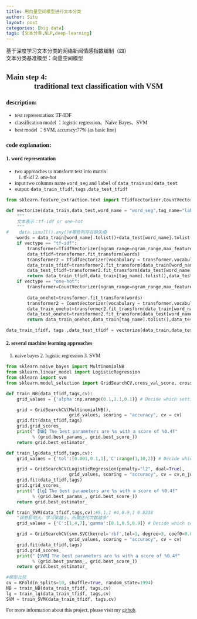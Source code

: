 ```yaml
---
title: 用向量空间模型进行文本分类
author: Situ
layout: post
categories: [big data]
tags: [文本分类,NLP,deep-learning]
---
```


<font face="仿宋" >基于深度学习文本分类的网络新闻情感指数编制（四）<br>文本分类基准模型：向量空间模型</font>
<style>
    body {font-family: "华文中宋"}
</style>

## Main step 4:<center>traditional text classification with VSM</center>
### description:
- text representation: TF-IDF
- classification model ：logistic regression、Naïve Bayes、SVM
- best model ：SVM, accuracy:77% (as basic line)

### code explanation:

#### 1. word representation
- two approaches to transform text into matrix:
    1. tf-idf 2. one-hot
- input:two columns name ```word_seg``` and ```label``` of  ```data_train``` and ```data_test```
- output: ```data_train_tfidf```, ```tags``` ,```data_test_tfidf```

```python
from sklearn.feature_extraction.text import TfidfVectorizer,CountVectorizer

def vectorize(data_train,data_test,word_name = "word_seg",tag_name="label",vectype = "tf-idf",ngram_range=(0,1),max_features=None,min_df=2):
    """
    文本表示：tf-idf or one-hot
    """
#    data.isnull().any()#哪些列存在缺失值
    words = data_train[word_name].tolist()+data_test[word_name].tolist()
    if vectype == "tf-idf":
        transformer=TfidfVectorizer(ngram_range=ngram_range,max_features=max_features,min_df=min_df)
        data_tfidf=transformer.fit_transform(words)
        transformer2 = TfidfVectorizer(vocabulary = transformer.vocabulary_)
        data_train_tfidf=transformer2.fit_transform(data_train[word_name])
        data_test_tfidf=transformer2.fit_transform(data_test[word_name])          
        return data_train_tfidf,data_train[tag_name].tolist(),data_test_tfidf
    if vectype == "one-hot":
        transformer=CountVectorizer(ngram_range=ngram_range,max_features=max_features,min_df=min_df)
         
        data_onehot=transformer.fit_transform(words)
        transformer2 = CountVectorizer(vocabulary = transformer.vocabulary_)
        data_train_onehot=transformer2.fit_transform(data_train[word_name])
        data_test_onehot=transformer2.fit_transform(data_test[word_name])           
        return data_train_onehot,data_train[tag_name].tolist(),data_test_onehot

data_train_tfidf, tags ,data_test_tfidf = vectorize(data_train,data_test,word_name = "word_seg",tag_name="label",vectype = "tf-idf",ngram_range=(0,1),max_features=None,min_df=1)
```

#### 2. several machine learning approaches
1. naive bayes 2. logistic regression 3. SVM

```python
from sklearn.naive_bayes import MultinomialNB
from sklearn.linear_model import LogisticRegression  
from sklearn import svm
from sklearn.model_selection import GridSearchCV,cross_val_score, cross_val_predict,KFold

def train_NB(data_tfidf,tags,cv):
    grid_values = {'alpha':np.arange(0.1,1.1,0.1)} # Decide which settings you want for the grid search. 

    grid = GridSearchCV(MultinomialNB(), 
                        grid_values, scoring = "accuracy", cv = cv) 
    grid.fit(data_tfidf,tags) 
    grid.grid_scores_
    print("【NB】The best parameters are %s with a score of %0.4f"
          % (grid.best_params_, grid.best_score_))
    return grid.best_estimator_

def train_lg(data_tfidf,tags,cv):
    grid_values = {'tol':[0.001,0.1,1],'C':range(1,10,2)} # Decide which settings you want for the grid search. 

    grid = GridSearchCV(LogisticRegression(penalty="l2", dual=True), 
                        grid_values, scoring = "accuracy", cv = cv,n_jobs=7) 
    grid.fit(data_tfidf,tags) 
    grid.grid_scores_
    print("【lg】The best parameters are %s with a score of %0.4f"
          % (grid.best_params_, grid.best_score_))
    return grid.best_estimator_

def train_SVM(data_tfidf,tags,cv):#5,1,1 #4,0.9,1 0.8238
    "调参影响大。学习率越小，所需迭代次数越多"
    grid_values = {'C':[1,4,7],'gamma':[0.1,0.5,0.9]} # Decide which settings you want for the grid search. 

    grid = GridSearchCV(svm.SVC(kernel='rbf',tol=1, degree=3, coef0=0.0, shrinking=True, probability=False),
                        grid_values, scoring = "accuracy", cv = cv) 
    grid.fit(data_tfidf,tags) 
    grid.grid_scores_
    print("【SVM】The best parameters are %s with a score of %0.4f"
          % (grid.best_params_, grid.best_score_))
    return grid.best_estimator_

#模型比较
cv = KFold(n_splits=10, shuffle=True, random_state=1994)
NB = train_NB(data_train_tfidf, tags,cv)
lg = train_lg(data_train_tfidf, tags,cv)
SVM = train_SVM(data_train_tfidf, tags,cv)
```

For more information about this project, please visit my [github](https://github.com/Snowing-ST/Construction-and-Application-of-Online-News-Sentiment-Index).
